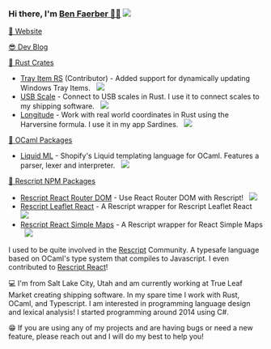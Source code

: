 ### Hi there, I'm [Ben Faerber 🦀🐪](https://benfaerber.github.io) ![](https://komarev.com/ghpvc/?username=benfaerber)

[📒 Website](https://benfaerber.github.io)

[😎 Dev Blog](https://benfaerber.github.io/#/blog)

[🦀 Rust Crates](https://crates.io/users/benfaerber)
- [Tray Item RS](https://github.com/olback/tray-item-rs) (Contributor) - Added support for dynamically updating Windows Tray Items. &nbsp; [![](https://img.shields.io/crates/v/tray_item.svg?logo=rust)](https://crates.io/crates/tray-item)
- [USB Scale](https://github.com/benfaerber/usb-scale) - Connect to USB scales in Rust. I use it to connect scales to my shipping software. &nbsp; [![](https://img.shields.io/crates/v/usb_scale.svg?logo=rust)](https://crates.io/crates/usb_scale)
- [Longitude](https://github.com/benfaerber/longitude) -  Work with real world coordinates in Rust using the Harversine formula. I use it in my app Sardines. &nbsp; [![](https://img.shields.io/crates/v/usb_scale.svg?logo=rust)](https://crates.io/crates/longitude)

[🐪 OCaml Packages](https://ocaml.org/packages/search?q=author%3A%22Ben%20Faerber%22)
- [Liquid ML](https://github.com/benfaerber/liquid-ml) - Shopify's Liquid templating language for OCaml. Features a parser, lexer and interpreter. &nbsp; [![](https://img.shields.io/badge/opam-v0.1.2-orange?logo=ocaml)](https://ocaml.org/p/liquid_ml/latest)

[🏫 Rescript NPM Packages](https://www.npmjs.com/~benfaerber)
- [Rescript React Router DOM](https://github.com/benfaerber/rescript-react-router-dom) - Use React Router DOM with Rescript! &nbsp; [![](https://img.shields.io/npm/v/rescript-react-router-dom.svg?logo=rescript)](https://www.npmjs.com/package/rescript-react-router-dom)
- [Rescript Leaflet React](https://github.com/benfaerber/rescript-leaflet-react) - A Rescript wrapper for Rescript Leaflet React &nbsp; [![](https://img.shields.io/npm/v/rescript-leaflet-react.svg?logo=rescript)](https://www.npmjs.com/package/rescript-leaflet-react)
- [Rescript React Simple Maps](https://github.com/benfaerber/rescript-react-simple-maps) - A Rescript wrapper for React Simple Maps &nbsp; [![](https://img.shields.io/npm/v/rescript-react-simple-maps.svg?logo=rescript)](https://www.npmjs.com/package/rescript-react-simple-maps)

I used to be quite involved in the [Rescript](https://rescript-lang.org/) Community. A typesafe language based on OCaml's type system that compiles to Javascript.
I even contributed to [Rescript React](https://github.com/rescript-lang/rescript-react)!

💻 I'm from Salt Lake City, Utah and am currently working at True Leaf Market creating shipping software. In my spare time I work with Rust, OCaml, and Typescript. I am interested in programming language design and lexical analysis! I started programming around 2014 using C#.

😁 If you are using any of my projects and are having bugs or need a new feature, please reach out and I will do my best to help you!

